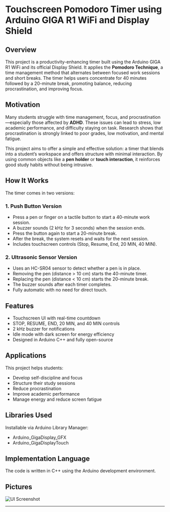 # Touchscreen Pomodoro Timer using Arduino GIGA R1 WiFi and Display Shield

## Overview

This project is a productivity-enhancing timer built using the Arduino GIGA R1 WiFi and its official Display Shield. It applies the **Pomodoro Technique**, a time management method that alternates between focused work sessions and short breaks. The timer helps users concentrate for 40 minutes followed by a 20-minute break, promoting balance, reducing procrastination, and improving focus.

## Motivation

Many students struggle with time management, focus, and procrastination—especially those affected by **ADHD**. These issues can lead to stress, low academic performance, and difficulty staying on task. Research shows that procrastination is strongly linked to poor grades, low motivation, and mental fatigue.

This project aims to offer a simple and effective solution: a timer that blends into a student’s workspace and offers structure with minimal interaction. By using common objects like a **pen holder** or **touch interaction**, it reinforces good study habits without being intrusive.

## How It Works

The timer comes in two versions:

### 1. Push Button Version
- Press a pen or finger on a tactile button to start a 40-minute work session.
- A buzzer sounds (2 kHz for 3 seconds) when the session ends.
- Press the button again to start a 20-minute break.
- After the break, the system resets and waits for the next session.
- Includes touchscreen controls (Stop, Resume, End, 20 MIN, 40 MIN).

### 2. Ultrasonic Sensor Version
- Uses an HC-SR04 sensor to detect whether a pen is in place.
- Removing the pen (distance > 10 cm) starts the 40-minute timer.
- Replacing the pen (distance < 10 cm) starts the 20-minute break.
- The buzzer sounds after each timer completes.
- Fully automatic with no need for direct touch.

## Features

- Touchscreen UI with real-time countdown
- STOP, RESUME, END, 20 MIN, and 40 MIN controls
- 2 kHz buzzer for notifications
- Idle mode with dark screen for energy efficiency
- Designed in Arduino C++ and fully open-source

## Applications

This project helps students:
- Develop self-discipline and focus
- Structure their study sessions
- Reduce procrastination
- Improve academic performance
- Manage energy and reduce screen fatigue

## Libraries Used

Installable via Arduino Library Manager:

- Arduino_GigaDisplay_GFX
- Arduino_GigaDisplayTouch

## Implementation Language

The code is written in C++ using the Arduino development environment.

##  Pictures

![UI Screenshot](docs/ui-example.png) 

---
